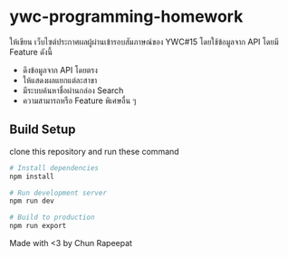 # ywc-programming-homework
ให้เขียน เว็บไซต์ประกาศผลผู้ผ่านเข้ารอบสัมภาษณ์ของ YWC#15 โดยใช้ข้อมูลจาก API โดยมี Feature ดังนี้
- ดึงข้อมูลจาก API โดยตรง
- ให้แสดงผลแยกแต่ละสาขา
- มีระบบค้นหาชื่อผ่านกล่อง Search
- ความสามารถหรือ Feature พิเศษอื่น ๆ

## Build Setup
clone this repository and run these command
```bash
# Install dependencies
npm install

# Run development server
npm run dev

# Build to production
npm run export
```

Made with <3 by Chun Rapeepat
